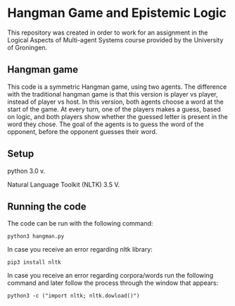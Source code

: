 # Hangman Game and Epistemic Logic

This repository was created in order to work for an assignment in the Logical Aspects of Multi-agent Systems course provided by the University of Groningen. 

## Hangman game
This code is a symmetric Hangman game, using two agents. The difference with the traditional hangman game is that this version is player vs player, instead of player vs host. In this version, both agents choose a word at the start of the game. At every turn, one of the players makes a guess, based on logic, and both players show whether the guessed letter is present in the word they chose. The goal of the agents is to guess the word of the opponent, before the opponent guesses their word.

## Setup
python 3.0 v.  <br/>

Natural Language Toolkit (NLTK) 3.5 V.

## Running the code

The code can be run with the following command:

```
python3 hangman.py
```
In case you receive an error regarding nltk library: 

```
pip3 install nltk
```

In case you receive an error regarding corpora/words run the following command and later follow the process through the window that appears:

```
python3 -c ("import nltk; nltk.dowload()")
```
